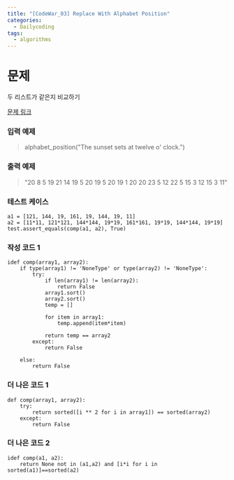```yaml
---
title: "[CodeWar_03] Replace With Alphabet Position"
categories:
  - Dailycoding
tags:
  - algorithms
---
```


# 문제
두 리스트가 같은지 비교하기


[문제 링크](https://www.codewars.com/kata/546f922b54af40e1e90001da/train/python)

### 입력 예제
> alphabet_position("The sunset sets at twelve o' clock.")
### 출력 예제
> "20 8 5 19 21 14 19 5 20 19 5 20 19 1 20 20 23 5 12 22 5 15 3 12 15 3 11"

### 테스트 케이스
```
a1 = [121, 144, 19, 161, 19, 144, 19, 11]
a2 = [11*11, 121*121, 144*144, 19*19, 161*161, 19*19, 144*144, 19*19]
test.assert_equals(comp(a1, a2), True)

```

### 작성 코드 1
```
idef comp(array1, array2):
    if type(array1) != 'NoneType' or type(array2) != 'NoneType':
        try:
            if len(array1) != len(array2):
                return False
            array1.sort()
            array2.sort()
            temp = []

            for item in array1:
                temp.append(item*item)

            return temp == array2
        except:
            return False

    else:
        return False
```

### 더 나은 코드 1
```
def comp(array1, array2):
    try:
        return sorted([i ** 2 for i in array1]) == sorted(array2)
    except:
        return False
```


### 더 나은 코드 2
```
idef comp(a1, a2):
    return None not in (a1,a2) and [i*i for i in sorted(a1)]==sorted(a2)
```
